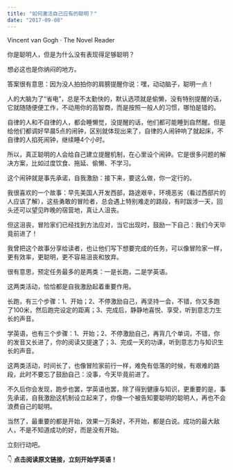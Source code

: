 ```yaml
---
title: "如何激活自己应有的聪明？"
date: "2017-09-08"
---
```


Vincent van Gogh · The Novel Reader

你是聪明人，但是为什么没有表现得足够聪明？  

想必这也是你纳闷的地方。

答案很有意思：因为没人拍拍你的肩膀提醒你说：嘿，动动脑子，聪明一点！

人的大脑为了“省电”，总是不太勤快的，默认选项就是偷懒，没有特别提醒的话，它就随随便便工作，不动用你的高智商，而是按照一般人的习惯，哪怕是错的。

自律的人和不自律的人，都会睡懒觉，没提醒的话，他们都可能睡到自然醒。但是给他们都调好早晨5点的闹钟，区别就体现出来了，自律的人闹钟响了就起床，不自律的人掐死闹钟，继续睡4个小时。

所以，真正聪明的人会给自己建立提醒机制，在心里设个闹钟。它是很多问题的解决方案，比如过度饮食、拖延、偷懒、不学习。

这个闹钟就是事先承诺，自我激励：接下来，要这么做，你一定行的。

我很喜欢的一个故事：早先美国人开发西部，路途艰辛，环境恶劣（看过西部片的人应该了解），这些勇敢的冒险者，总会遇上特别难走的路段，有时跋涉一天，回头还可以望见昨晚的宿营地，真让人沮丧。

但这沮丧，冒险家们已经找到方法应对，当它出现时，鼓励一下自己：我们今天毕竟前进了！

我曾把这个故事分享给读者，也让他们写下想要完成的任务，可以像冒险家一样，更有效率，更聪明，更不容易沮丧和放弃。

很有意思，预定任务最多的是两类：一是长跑，二是学英语。

这两类活动，恰恰都是自我激励起着重要作用。

长跑，有三个步骤：1、开始；2、不停激励自己，再坚持一会，不错，你又多跑了100米，然后跑完设定的距离；3、完成后，静静地喜悦、享受，听到意志力生长的声音。

学英语，也有三个步骤：1、开始；2、不停激励自己，再背几个单词，不错，你的发音又长进了，你的阅读又提速了；3、完成一天的功课，听到意志力与知识生长的声音。

这两类活动，时间长了，也像冒险家前行一样，难免有低落的时候，有艰难的路段，此时不要忘了鼓励自己：没事，今天毕竟前进了。

不久后你会发现，跑步也罢，学英语也罢，除了得到健康与知识，更重要的是，事先承诺，自我激励这机制设立起来了，你像一个被告知要聪明的聪明人，再也不会浪费自己的聪明。  

当然了，最重要的都是开始，效果一万条好，不开始，都是白说。成功的最大敌人，不是不知道成功的好，而是没有开始。

立刻行动吧。

👇 **点击阅读原文链接，立刻开始学英语！**
